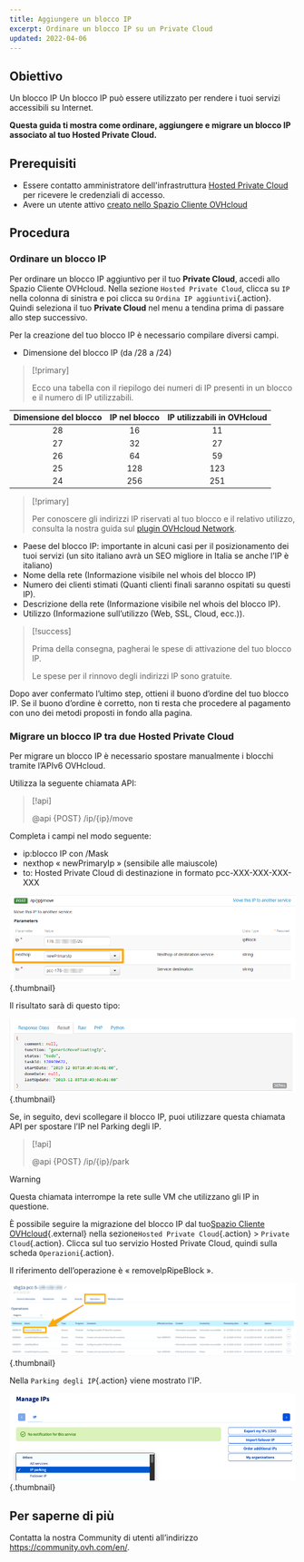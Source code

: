 ```yaml
---
title: Aggiungere un blocco IP
excerpt: Ordinare un blocco IP su un Private Cloud
updated: 2022-04-06
---
```



## Obiettivo

Un blocco IP Un blocco IP può essere utilizzato per rendere i tuoi servizi accessibili su Internet. 

**Questa guida ti mostra come ordinare, aggiungere e migrare un blocco IP associato al tuo Hosted Private Cloud.**

## Prerequisiti

- Essere contatto amministratore dell'infrastruttura [Hosted Private Cloud](https://www.ovhcloud.com/it/enterprise/products/hosted-private-cloud/) per ricevere le credenziali di accesso.
- Avere un utente attivo [creato nello Spazio Cliente OVHcloud](https://www.ovh.com/auth/?action=gotomanager&from=https://www.ovh.it/&ovhSubsidiary=it)

## Procedura

### Ordinare un blocco IP

Per ordinare un blocco IP aggiuntivo per il tuo **Private Cloud**, accedi allo Spazio Cliente OVHcloud. Nella sezione `Hosted Private Cloud`, clicca su `IP` nella colonna di sinistra e poi clicca su `Ordina IP aggiuntivi`{.action}. Quindi seleziona il tuo **Private Cloud** nel menu a tendina prima di passare allo step successivo.


Per la creazione del tuo blocco IP è necessario compilare diversi campi.

- Dimensione del blocco IP (da /28 a /24)

> [!primary]
>
> Ecco una tabella con il riepilogo dei numeri di IP presenti in un blocco e il numero di IP utilizzabili.
> 

|Dimensione del blocco|IP nel blocco|IP utilizzabili in OVHcloud|
|:---:|:---:|:---:|
|28|16|11|
|27|32|27|
|26|64|59|
|25|128|123|
|24|256|251|

> [!primary]
>
> Per conoscere gli indirizzi IP riservati al tuo blocco e il relativo utilizzo, consulta la nostra guida sul [plugin OVHcloud Network](/pages/hosted_private_cloud/hosted_private_cloud_powered_by_vmware/plugin_ovh_network).
>

- Paese del blocco IP:  importante in alcuni casi per il posizionamento dei tuoi servizi (un sito italiano avrà un SEO migliore in Italia se anche l’IP è italiano)
- Nome della rete (Informazione visibile nel whois del blocco IP)
- Numero dei clienti stimati (Quanti clienti finali saranno ospitati su questi IP).
- Descrizione della rete (Informazione visibile nel whois del blocco IP).
- Utilizzo (Informazione sull’utilizzo (Web, SSL, Cloud, ecc.)).

> [!success]
>
> Prima della consegna, pagherai le spese di attivazione del tuo blocco IP.
>  
> Le spese per il rinnovo degli indirizzi IP sono gratuite.
>

Dopo aver confermato l’ultimo step, ottieni il buono d’ordine del tuo blocco IP. Se il buono d’ordine è corretto, non ti resta che procedere al pagamento con uno dei metodi proposti in fondo alla pagina.

### Migrare un blocco IP tra due Hosted Private Cloud

Per migrare un blocco IP è necessario spostare manualmente i blocchi tramite l’APIv6 OVHcloud.

Utilizza la seguente chiamata API:

> [!api]
>
> @api {POST} /ip/{ip}/move
> 

Completa i campi nel modo seguente:

- ip:blocco IP con /Mask
- nexthop « newPrimaryIp » (sensibile alle maiuscole)
- to: Hosted Private Cloud di destinazione in formato pcc-XXX-XXX-XXX-XXX

![champ nexthop](images/move-api.png){.thumbnail}


Il risultato sarà di questo tipo:

![champ nexthop](images/api-result.png){.thumbnail}

Se, in seguito, devi scollegare il blocco IP, puoi utilizzare questa chiamata API per spostare l’IP nel Parking degli IP. 

> [!api]
>
> @api {POST} /ip/{ip}/park
> 

> [!warning]
>
> Questa chiamata interrompe la rete sulle VM che utilizzano gli IP in questione.
>

È possibile seguire la migrazione del blocco IP dal tuo[Spazio Cliente OVHcloud](https://www.ovh.com/auth/?action=gotomanager&from=https://www.ovh.it/&ovhSubsidiary=it){.external} nella sezione`Hosted Private Cloud`{.action} > `Private Cloud`{.action}. Clicca sul tuo servizio Hosted Private Cloud, quindi sulla scheda `Operazioni`{.action}.

Il riferimento dell’operazione è « removeIpRipeBlock ».

![operations manager](images/operations.png){.thumbnail}

Nella `Parking degli IP`{.action} viene mostrato l'IP.

![IP parking](images/ip-parking.png){.thumbnail}

## Per saperne di più

Contatta la nostra Community di utenti all’indirizzo <https://community.ovh.com/en/>.
